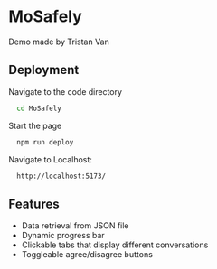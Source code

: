# MoSafely

Demo made by Tristan Van


## Deployment

Navigate to the code directory
```bash
  cd MoSafely
```
Start the page
```bash
  npm run deploy
```
Navigate to Localhost:
```bash
  http://localhost:5173/
```


## Features

- Data retrieval from JSON file
- Dynamic progress bar
- Clickable tabs that display different conversations
- Toggleable agree/disagree buttons

